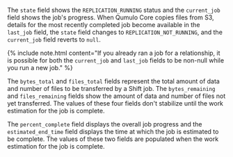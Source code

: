 The `state` field shows the `REPLICATION_RUNNING` status and the `current_job` field shows the job's progress. When Qumulo Core copies files from S3, details for the most recently completed job become available in the `last_job` field, the `state` field changes to `REPLICATION_NOT_RUNNING`, and the `current_job` field reverts to `null`.

{% include note.html content="If you already ran a job for a relationship, it is possible for both the `current_job` and `last_job` fields to be non-null while you run a new job." %}

The `bytes_total` and `files_total` fields represent the total amount of data and number of files to be transferred by a Shift job. The `bytes_remaining` and `files_remaining` fields show the amount of data and number of files not yet transferred. The values of these four fields don't stabilize until the work estimation for the job is complete.

The `percent_complete` field displays the overall job progress and the `estimated_end_time` field displays the time at which the job is estimated to be complete. The values of these two fields are populated when the work estimation for the job is complete.

